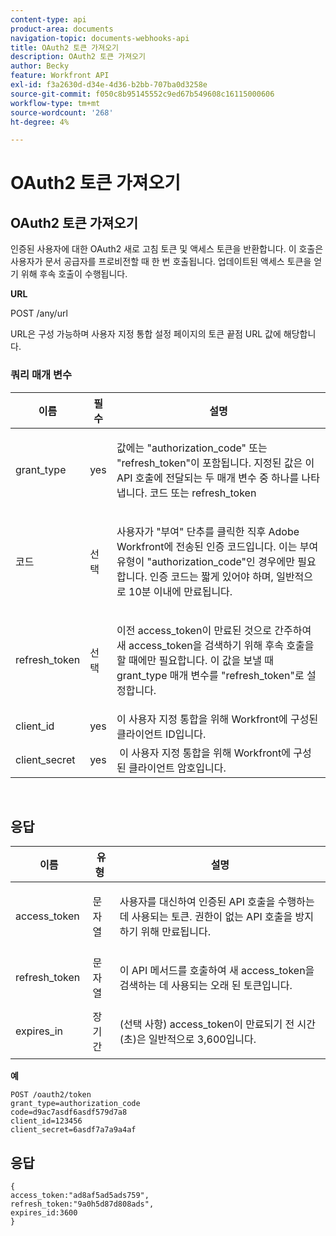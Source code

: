 ```yaml
---
content-type: api
product-area: documents
navigation-topic: documents-webhooks-api
title: OAuth2 토큰 가져오기
description: OAuth2 토큰 가져오기
author: Becky
feature: Workfront API
exl-id: f3a2630d-d34e-4d36-b2bb-707ba0d3258e
source-git-commit: f050c8b95145552c9ed67b549608c16115000606
workflow-type: tm+mt
source-wordcount: '268'
ht-degree: 4%

---
```



# OAuth2 토큰 가져오기

## OAuth2 토큰 가져오기

인증된 사용자에 대한 OAuth2 새로 고침 토큰 및 액세스 토큰을 반환합니다. 이 호출은 사용자가 문서 공급자를 프로비전할 때 한 번 호출됩니다. 업데이트된 액세스 토큰을 얻기 위해 후속 호출이 수행됩니다.

**URL**

POST /any/url

URL은 구성 가능하며 사용자 지정 통합 설정 페이지의 토큰 끝점 URL 값에 해당합니다.

### 쿼리 매개 변수

<table style="table-layout:auto">
 <col>
 <col>
 <col>
 <thead>
  <tr>
   <th>이름</th>
   <th>필수</th>
   <th>설명</th>
  </tr>
 </thead>
 <tbody>
  <tr>
   <td>grant_type</td>
   <td>yes</td>
   <td><p>값에는 "authorization_code" 또는 "refresh_token"이 포함됩니다. 지정된 값은 이 API 호출에 전달되는 두 매개 변수 중 하나를 나타냅니다. 코드 또는 refresh_token</p></td>
  </tr>
  <tr>
   <td>코드</td>
   <td>선택</td>
   <td><p>사용자가 "부여" 단추를 클릭한 직후 Adobe Workfront에 전송된 인증 코드입니다. 이는 부여 유형이 "authorization_code"인 경우에만 필요합니다. 인증 코드는 짧게 있어야 하며, 일반적으로 10분 이내에 만료됩니다.</p></td>
  </tr>
  <tr>
   <td>refresh_token</td>
   <td>선택</td>
   <td><p>이전 access_token이 만료된 것으로 간주하여 새 access_token을 검색하기 위해 후속 호출을 할 때에만 필요합니다. 이 값을 보낼 때 grant_type 매개 변수를 "refresh_token"로 설정합니다.</p></td>
  </tr>
  <tr>
   <td>client_id</td>
   <td>yes</td>
   <td>이 사용자 지정 통합을 위해 Workfront에 구성된 클라이언트 ID입니다.</td>
  </tr>
  <tr>
   <td>client_secret</td>
   <td>yes</td>
   <td> 이 사용자 지정 통합을 위해 Workfront에 구성된 클라이언트 암호입니다.</td>
  </tr>
 </tbody>
</table>

 

## 응답

<table style="table-layout:auto">
 <col>
 <col>
 <col>
 <thead>
  <tr>
   <th>이름</th>
   <th>유형 </th>
   <th>설명</th>
  </tr>
 </thead>
 <tbody>
  <tr>
   <td>access_token </td>
   <td>문자열</td>
   <td><p>사용자를 대신하여 인증된 API 호출을 수행하는 데 사용되는 토큰. 권한이 없는 API 호출을 방지하기 위해 만료됩니다.</p></td>
  </tr>
  <tr>
   <td>refresh_token </td>
   <td>문자열</td>
   <td><p>이 API 메서드를 호출하여 새 access_token을 검색하는 데 사용되는 오래 된 토큰입니다.</p></td>
  </tr>
  <tr>
   <td>expires_in </td>
   <td>장기간</td>
   <td><p>(선택 사항) access_token이 만료되기 전 시간(초)은 일반적으로 3,600입니다.</p></td>
  </tr>
 </tbody>
</table>

**예**

```
POST /oauth2/token
grant_type=authorization_code
code=d9ac7asdf6asdf579d7a8
client_id=123456
client_secret=6asdf7a7a9a4af
```

## 응답

```
{
access_token:"ad8af5ad5ads759",
refresh_token:"9a0h5d87d808ads",
expires_id:3600
}
```
